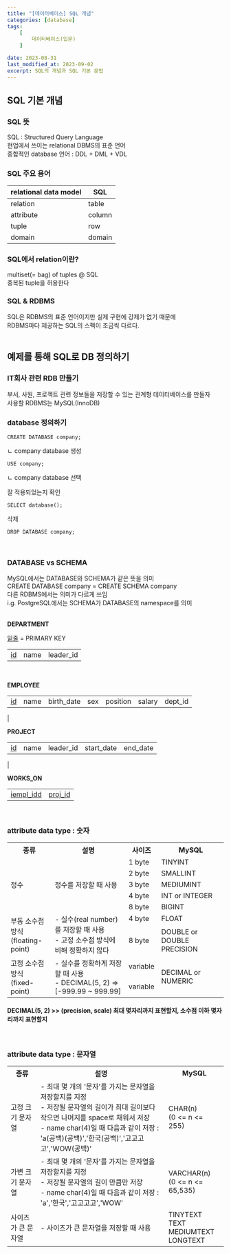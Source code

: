 ```yaml
---
title: "[데이터베이스] SQL 개념"
categories: [database]
tags:
    [
        데이터베이스(입문)
    ]

date: 2023-08-31
last_modified_at: 2023-09-02
excerpt: SQL의 개념과 SQL 기본 문법
---
```


## SQL 기본 개념
### SQL 뜻
SQL : Structured Query Language  
현업에서 쓰이는 relational DBMS의 표준 언어  
종합적인 database 언어 : DDL + DML + VDL  

### SQL 주요 용어

|relational data model|SQL|
|----------|-------|
|relation|table|
|attribute|column|
|tuple|row|
|domain|domain|  

### SQL에서 relation이란?
multiset(= bag) of tuples @ SQL  
중복된 tuple을 허용한다  

### SQL & RDBMS
SQL은 RDBMS의 표준 언어이지만 실제 구현에 강제가 없기 때문에  
RDBMS마다 제공하는 SQL의 스펙이 조금씩 다르다.  
<br/>

## 예제를 통해 SQL로 DB 정의하기
### IT회사 관련 RDB 만들기
부서, 사원, 프로젝트 관련 정보들을 저장할 수 있는 관계형 데이터베이스를 만들자  
사용할 RDBMS는 MySQL(InnoDB)  

### database 정의하기

``` MySQL
CREATE DATABASE company;  
```
ㄴ company database 생성

``` MySQL
USE company;  
```
ㄴ company database 선택  

잘 적용되었는지 확인  
``` MySQL
SELECT database();  
```  

삭제
``` MySQL
DROP DATABASE company;
```  
<br/>

### DATABASE vs SCHEMA
MySQL에서는 DATABASE와 SCHEMA가 같은 뜻을 의미  
CREATE DATABASE company = CREATE SCHEMA company  
다른 RDBMS에서는 의미가 다르게 쓰임  
i.g. PostgreSQL에서는 SCHEMA가 DATABASE의 namespace를 의미  
<br/>

**DEPARTMENT**  

<U>밑줄</U> = PRIMARY KEY  

<table>
    <tbody>
        <tr>
            <td><U>id</U></td>
            <td>name</td>
            <td>leader_id</td>
        </tr>
    </tbody>
</table>
<br/>

**EMPLOYEE**  
<table>
    <tbody>
        <tr>
            <td><U>id</U></td>
            <td>name</td>
            <td>birth_date</td>
            <td>sex</td>
            <td>position</td>
            <td>salary</td>
            <td>dept_id</td>
        </tr>
    </tbody>
</table>|  
<br/>

**PROJECT**  
<table>
    <tbody>
        <tr>
            <td><U>id</U></td>
            <td>name</td>
            <td>leader_id</td>
            <td>start_date</td>
            <td>end_date</td>
        </tr>
    </tbody>
</table>|  
<br/>

**WORKS_ON**  
<table>
    <tbody>
        <tr>
            <td><U>iempl_idd</U></td>
            <td><U>proj_id</U></td>
        </tr>
    </tbody>
</table>
<br/>

### attribute data type : 숫자

<table>
    <tbody>
        <tr>
            <th>종류</th>
            <th>설명</th>
            <th>사이즈</th>
            <th>MySQL</th>
        </tr>
        <tr>
            <td rowspan=5>정수</td>
            <td rowspan=5>정수를 저장할 때 사용</td>
            <td>1 byte</td>
            <td>TINYINT</td>
        </tr>
        <tr>
            <td>2 byte</td>
            <td>SMALLINT</td>
        </tr>
        <tr>
            <td>3 byte</td>
            <td>MEDIUMINT</td>
        </tr>
        <tr>
            <td>4 byte</td>
            <td>INT or INTEGER</td>
        </tr>
        <tr>
            <td>8 byte</td>
            <td>BIGINT</td>
        </tr>
        <tr>
            <td rowspan=2>
                부동 소수점 방식<br/>
                (floating-point)
            </td>
            <td rowspan=2>
                - 실수(real number)를 저장할 때 사용<br/>
                - 고정 소수점 방식에 비해 정확하지 않다
            </td>
            <td>4 byte</td>
            <td>FLOAT</td>
        </tr>
        <tr>
            <td>8 byte</td>
            <td>DOUBLE or DOUBLE PRECISION</td>
        </tr>
        <tr>
            <td rowspan=2>
                고정 소수점 방식<br/>
                (fixed-point)
            </td>
            <td rowspan=2>
                - 실수를 정확하게 저장할 때 사용<br/>
                - DECIMAL(5, 2) => [-999.99 ~ 999.99]
            </td>
            <td>variable</td>
            <td rowspan=2>DECIMAL or NUMERIC</td>
        </tr>
        <tr>
            <td>variable</td>
        </tr>
    </tbody>
</table>

#### DECIMAL(5, 2) >> (precision, scale) 최대 몇자리까지 표현할지, 소수점 이하 몇자리까지 표현할지
<br/>

### attribute data type : 문자열

<table>
    <tr>
        <th>종류</th>
        <th>설명</th>
        <th>MySQL</th>
    </tr>
    <tr>
        <td>
            고정 크기 문자열
        </td>
        <td>
            - 최대 몇 개의 '문자'를 가지는 문자열을 저장할지를 지정<br/>
            - 저장될 문자열의 길이가 최대 길이보다 작으면 나머지를 space로 채워서 저장<br/>
            - name char(4)일 때 다음과 같이 저장 : 'a(공백)(공백)','한국(공백)','고고고고','WOW(공백)'
        </td>
        <td>
            CHAR(n)<br/>
            (0 <= n <= 255)
        </td>
    </tr>
    <tr>
        <td>가변 크기 문자열</td>
        <td>
            - 최대 몇 개의 '문자'를 가지는 문자열을 저장할지를 지정<br/>- 저장될 문자열의 길이 만큼만 저장<br/>
            - name char(4)일 때 다음과 같이 저장 : 'a','한국','고고고고','WOW'
        </td>
        <td>
            VARCHAR(n)<br/>(0 <= n <= 65,535)
        </td>
    </tr>
    <tr>
        <td>사이즈가 큰 문자열</td>
        <td>
            - 사이즈가 큰 문자열을 저장할 때 사용
        </td>
        <td>
            TINYTEXT<br/>
            TEXT<br/>
            MEDIUMTEXT<br/>
            LONGTEXT
        </td>
    </tr>
</table>
